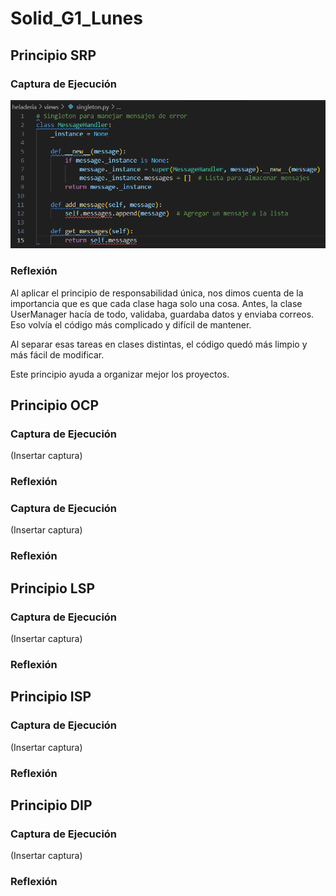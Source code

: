 # Solid_G1_Lunes

## Principio SRP

### Captura de Ejecución
![Imagen](https://raw.githubusercontent.com/DeividN21/MejoresPracticas_CoreMVC/d8eab4f323188ae9777f1544f47740ab3fafeb94/Singleton.png)

### Reflexión
Al aplicar el principio de responsabilidad única, nos dimos cuenta de la importancia que es que cada clase haga solo una cosa. Antes, la clase UserManager hacía de todo, validaba, guardaba datos y enviaba correos. Eso volvía el código más complicado y difícil de mantener.
 
Al separar esas tareas en clases distintas, el código quedó más limpio y más fácil de modificar.
 
Este principio ayuda a organizar mejor los proyectos.


## Principio OCP

### Captura de Ejecución
(Insertar captura)

### Reflexión

### Captura de Ejecución
(Insertar captura)

### Reflexión

## Principio LSP

### Captura de Ejecución
(Insertar captura)

### Reflexión

## Principio ISP

### Captura de Ejecución
(Insertar captura)

### Reflexión

## Principio DIP

### Captura de Ejecución
(Insertar captura)

### Reflexión

